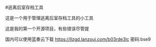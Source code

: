 #逃离后室存档工具

这是一个用于管理逃离后室存档工具的小工具

这是我的第一个开源项目，有些错误尽管提

国内可以使用蓝奏云下载
https://llzgd.lanzouj.com/b03rde3lc
密码:bse9
